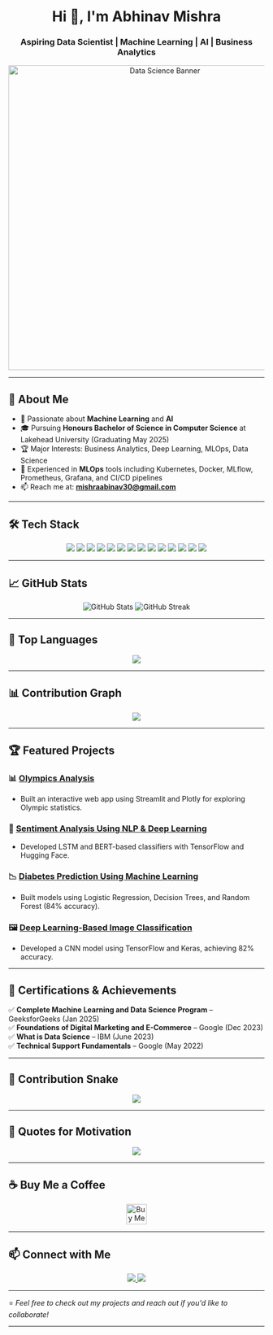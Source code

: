 <h1 align="center">Hi 👋, I'm Abhinav Mishra</h1>
<h3 align="center">Aspiring Data Scientist | Machine Learning | AI | Business Analytics</h3>

<div align="center">
  <img src="https://images.pexels.com/photos/577585/pexels-photo-577585.jpeg" alt="Data Science Banner" width="600" />
</div>

---

## 🚀 About Me
- 🎯 Passionate about **Machine Learning** and **AI**  
- 🎓 Pursuing **Honours Bachelor of Science in Computer Science** at Lakehead University (Graduating May 2025)  
- 🏆 Major Interests: Business Analytics, Deep Learning, MLOps, Data Science  
- 💼 Experienced in **MLOps** tools including Kubernetes, Docker, MLflow, Prometheus, Grafana, and CI/CD pipelines  
- 📫 Reach me at: **mishraabinav30@gmail.com**  


---

## 🛠️ Tech Stack
<div align="center">
  <img src="https://img.shields.io/badge/Python-3776AB?style=for-the-badge&logo=python&logoColor=white" />
  <img src="https://img.shields.io/badge/TensorFlow-FF6F00?style=for-the-badge&logo=tensorflow&logoColor=white" />
  <img src="https://img.shields.io/badge/Scikit--Learn-F7931E?style=for-the-badge&logo=scikit-learn&logoColor=white" />
  <img src="https://img.shields.io/badge/SQL-4479A1?style=for-the-badge&logo=mysql&logoColor=white" />
  <img src="https://img.shields.io/badge/MongoDB-47A248?style=for-the-badge&logo=mongodb&logoColor=white" />
  <img src="https://img.shields.io/badge/Next.js-000000?style=for-the-badge&logo=next.js&logoColor=white" />
  <img src="https://img.shields.io/badge/AWS-232F3E?style=for-the-badge&logo=amazon-aws&logoColor=white" />
  <!-- MLOps Tools -->
  <img src="https://img.shields.io/badge/Kubernetes-326CE5?style=for-the-badge&logo=kubernetes&logoColor=white" />
  <img src="https://img.shields.io/badge/Docker-2496ED?style=for-the-badge&logo=docker&logoColor=white" />
  <img src="https://img.shields.io/badge/MLflow-0194E2?style=for-the-badge&logo=mlflow&logoColor=white" />
  <img src="https://img.shields.io/badge/DVC-945DD6?style=for-the-badge&logo=data-version-control&logoColor=white" />
  <img src="https://img.shields.io/badge/Prometheus-E6522C?style=for-the-badge&logo=prometheus&logoColor=white" />
  <img src="https://img.shields.io/badge/Grafana-F46800?style=for-the-badge&logo=grafana&logoColor=white" />
  <img src="https://img.shields.io/badge/CI/CD-000000?style=for-the-badge&logo=githubactions&logoColor=white" />
</div>

---

## 📈 GitHub Stats
<div align="center">
  <img src="https://github-readme-stats.vercel.app/api?username=Abhi12002&show_icons=true&theme=radical" alt="GitHub Stats" />
  <img src="https://github-readme-streak-stats.herokuapp.com/?user=Abhi12002&theme=radical" alt="GitHub Streak" />
</div>

---

## 🚀 Top Languages
<div align="center">
  <img src="https://github-readme-stats.vercel.app/api/top-langs/?username=Abhi12002&layout=compact&theme=radical" />
</div>

---

## 📊 Contribution Graph
<div align="center">
  <img src="https://github-profile-summary-cards.vercel.app/api/cards/profile-details?username=Abhi12002&theme=radical" />
</div>

---

## 🏆 Featured Projects
### 📊 **[Olympics Analysis](https://github.com/Abhi12002/olympics-analysis)**
- Built an interactive web app using Streamlit and Plotly for exploring Olympic statistics.

### 🧠 **[Sentiment Analysis Using NLP & Deep Learning](https://github.com/Abhi12002/sentiment-analysis)**
- Developed LSTM and BERT-based classifiers with TensorFlow and Hugging Face.

### 📉 **[Diabetes Prediction Using Machine Learning](https://github.com/Abhi12002/diabetes-prediction)**
- Built models using Logistic Regression, Decision Trees, and Random Forest (84% accuracy).

### 🖼️ **[Deep Learning-Based Image Classification](https://github.com/Abhi12002/image-classification)**
- Developed a CNN model using TensorFlow and Keras, achieving 82% accuracy.

---

## 🏅 Certifications & Achievements
✅ **Complete Machine Learning and Data Science Program** – GeeksforGeeks (Jan 2025)  
✅ **Foundations of Digital Marketing and E-Commerce** – Google (Dec 2023)  
✅ **What is Data Science** – IBM (June 2023)  
✅ **Technical Support Fundamentals** – Google (May 2022)  

---

## 🐍 Contribution Snake
<div align="center">
  <img src="https://github.com/Abhi12002/Abhi12002/blob/output/github-contribution-grid-snake.svg" />
</div>

---

## 📜 Quotes for Motivation
<div align="center">
  <img src="https://quotes-github-readme.vercel.app/api?type=horizontal&theme=radical" />
</div>

---

## ☕ Buy Me a Coffee
<div align="center">
  <a href="https://www.buymeacoffee.com/Abhi12002" target="_blank">
    <img src="https://cdn.buymeacoffee.com/buttons/v2/default-yellow.png" alt="Buy Me A Coffee" height="40" />
  </a>
</div>

---

## 📫 Connect with Me
<p align="center">
  <a href="https://www.linkedin.com/in/abhinav-mishra-4b72b120b/">
    <img src="https://img.shields.io/badge/LinkedIn-0A66C2?style=for-the-badge&logo=linkedin&logoColor=white" />
  </a>
  <a href="mailto:mishraabinav30@gmail.com">
    <img src="https://img.shields.io/badge/Email-D14836?style=for-the-badge&logo=gmail&logoColor=white" />
  </a>
</p>

---

⭐️ _Feel free to check out my projects and reach out if you'd like to collaborate!_

---
